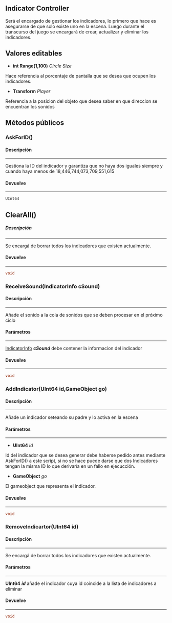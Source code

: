 ## Indicator Controller

Será el encargado de gestionar los indicadores, lo primero que hace es asegurarse de que solo existe uno en la escena. Luego durante el transcurso del juego se encargará de crear, actualizar y eliminar los indicadores.


## Valores editables

* **int Range(1,100)** *Circle Size* 

 Hace referencia al porcentaje de pantalla que se desea que ocupen los indicadores.

* **Transform** *Player* 

 Referencia a la posicion del objeto que desea saber en que direccion se encuentran los sonidos  

## Métodos públicos

### AskForID()
#### Descripción
---
Gestiona la ID del indicador y garantiza que no haya dos iguales siempre y cuando haya menos de 18,446,744,073,709,551,615
#### Devuelve
---
```c
UInt64 
```
## ClearAll()
##### Descripción
---
Se encargá de borrar todos los indicadores que existen actualmente.

#### Devuelve
---
```c#
void
```

### ReceiveSound(IndicatorInfo cSound)
#### Descripción
---
Añade el sonido a la cola de sonidos que se deben procesar en el próximo ciclo
#### Parámetros
---
[IndicatorInfo](./IndicatorInfo.md) ***cSound*** debe contener la informacion del indicador 
#### Devuelve
---
```c#
void
```

### AddIndicator(UInt64 id,GameObject go)
#### Descripción
---
Añade un indicador seteando su padre y lo activa en la escena
#### Parámetros
---
* **UInt64** *id* 

Id del indicador que se desea generar debe haberse pedido antes mediante AskForID() a este script, si no se hace puede darse que dos Indicadores tengan la misma ID lo que derivaría en un fallo en ejecucción.

* **GameObject** *go* 

El gameobject que representa el indicador.
#### Devuelve
---
```c#
void
```

### RemoveIndicartor(UInt64 id)
#### Descripción
---
Se encargá de borrar todos los indicadores que existen actualmente.
#### Parámetros
---
**UInt64** ***id*** añade el indicador cuya id coincide a la lista de indicadores a eliminar
#### Devuelve
---
```c#
void
```
